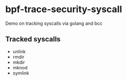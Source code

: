# bpf-trace-security-syscall

Demo on tracking syscalls via golang and bcc

## Tracked syscalls

- unlink
- rmdir
- mkdir
- mknod
- symlink
